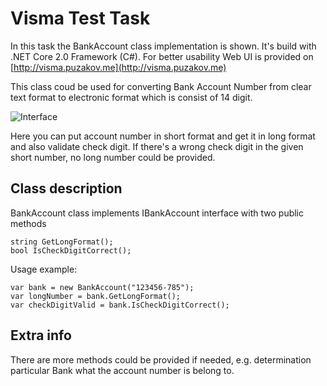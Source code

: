 # Visma Test Task

In this task the BankAccount class implementation is shown.
It's build with .NET Core 2.0 Framework (C#).
For better usability Web UI is provided on [http://visma.puzakov.me](http://visma.puzakov.me)

This class coud be used for converting Bank Account Number from clear text format to electronic format which is consist of 14 digit.

![Interface](http://visma.puzakov.me/readme1.jpg)

Here you can put account number in short format and get it in long format and also validate check digit. If there's a wrong check digit in the given short number, no long number could be provided.

## Class description

BankAccount class implements IBankAccount interface with two public methods

```
string GetLongFormat();
bool IsCheckDigitCorrect();
```

Usage example:

```
var bank = new BankAccount("123456-785");
var longNumber = bank.GetLongFormat();
var checkDigitValid = bank.IsCheckDigitCorrect();
```

## Extra info
There are more methods could be provided if needed, e.g. determination particular Bank what the account number is belong to.
